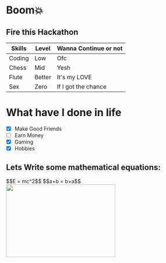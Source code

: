 # Boom💥
## Fire this Hackathon

| Skills | Level | Wanna Continue or not |
| ------- | ------ | ----- |
| Coding | Low | Ofc |
| Chess | Mid | Yesh |
| Flute | Better | It's my LOVE |
| Sex | Zero | If I got the chance |

# What have I done in life
- [x] Make Good Friends
- [ ] Earn Money
- [x] Gaming
- [x] Hobbies

## Lets Write some mathematical equations:
<div align="left">
$$E = mc^2$$
$$a+b = b+a$$
<!-- $a-b \neq b-a$ 
$a \times b = b \times a$ -->
</div>


<img src="https://budleaf.com/wp-content/uploads/2023/08/Adrak-masala-chai-scaled.jpeg" width="300" height="200">

